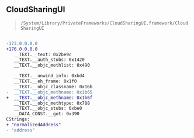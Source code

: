 ## CloudSharingUI

> `/System/Library/PrivateFrameworks/CloudSharingUI.framework/CloudSharingUI`

```diff

-173.0.0.0.0
+176.0.0.0.0
   __TEXT.__text: 0x2be9c
   __TEXT.__auth_stubs: 0x1420
   __TEXT.__objc_methlist: 0x490

   __TEXT.__unwind_info: 0xbd4
   __TEXT.__eh_frame: 0x1f0
   __TEXT.__objc_classname: 0x16b
-  __TEXT.__objc_methname: 0x1b65
+  __TEXT.__objc_methname: 0x1b6f
   __TEXT.__objc_methtype: 0x788
   __TEXT.__objc_stubs: 0xbe0
   __DATA_CONST.__got: 0x390
CStrings:
+ "normalizedAddress"
- "address"

```
